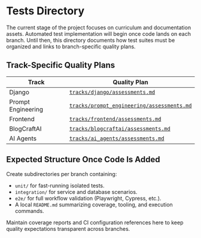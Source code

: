 # Tests Directory

The current stage of the project focuses on curriculum and documentation assets. Automated test implementation will begin once code lands on each branch. Until then, this directory documents how test suites must be organized and links to branch-specific quality plans.

## Track-Specific Quality Plans

| Track | Quality Plan |
| --- | --- |
| Django | [`tracks/django/assessments.md`](../tracks/django/assessments.md) |
| Prompt Engineering | [`tracks/prompt_engineering/assessments.md`](../tracks/prompt_engineering/assessments.md) |
| Frontend | [`tracks/frontend/assessments.md`](../tracks/frontend/assessments.md) |
| BlogCraftAI | [`tracks/blogcraftai/assessments.md`](../tracks/blogcraftai/assessments.md) |
| AI Agents | [`tracks/ai_agents/assessments.md`](../tracks/ai_agents/assessments.md) |

## Expected Structure Once Code Is Added

Create subdirectories per branch containing:
- `unit/` for fast-running isolated tests.
- `integration/` for service and database scenarios.
- `e2e/` for full workflow validation (Playwright, Cypress, etc.).
- A local `README.md` summarizing coverage, tooling, and execution commands.

Maintain coverage reports and CI configuration references here to keep quality expectations transparent across branches.